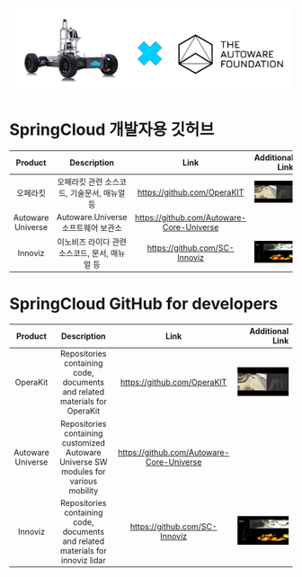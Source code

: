 ![logo](/images/logo2.png "SpringCloud Inc.")

# SpringCloud 개발자용 깃허브 

|    **Product**    |                               **Description**                              |                  **Link**                 |       **Additional Link**               |
|:-----------------:|:--------------------------------------------------------------------------:|:-----------------------------------------:|-----------------------------------:|
| 오페라킷          | 오페라킷 관련 소스코드, 기술문서, 매뉴얼 등                                    | https://github.com/OperaKIT               |[![OperaKit](/images/opkit.png)](https://youtu.be/hBkETfOOvOo "OperaKit Demo")|
| Autoware Universe | Autoware.Universe 소프트웨어 보관소   | https://github.com/Autoware-Core-Universe |   |
| Innoviz           | 이노비즈 라이다 관련 소스코드, 문서, 매뉴얼 등              | https://github.com/SC-Innoviz             |[![Innoviz](/images/inn.png)](https://youtu.be/v-QsUv-5jME "Innoviz Demo")   |


# SpringCloud GitHub for developers 

|    **Product**    |                               **Description**                              |                  **Link**                 |             **Additional Link**               |
|:-----------------:|:--------------------------------------------------------------------------:|:-----------------------------------------:|-----------------------------------:|
| OperaKit          | Repositories containing code, documents and related materials for OperaKit | https://github.com/OperaKIT               |[![OperaKit](/images/opkit.png)](https://youtu.be/hBkETfOOvOo "OperaKit Demo")|
| Autoware Universe | Repositories containing customized Autoware Universe SW modules for various mobility  | https://github.com/Autoware-Core-Universe |   |
| Innoviz           | Repositories containing code, documents and related materials for innoviz lidar              | https://github.com/SC-Innoviz             |[![Innoviz](/images/inn.png)](https://youtu.be/v-QsUv-5jME "Innoviz Demo")   |
